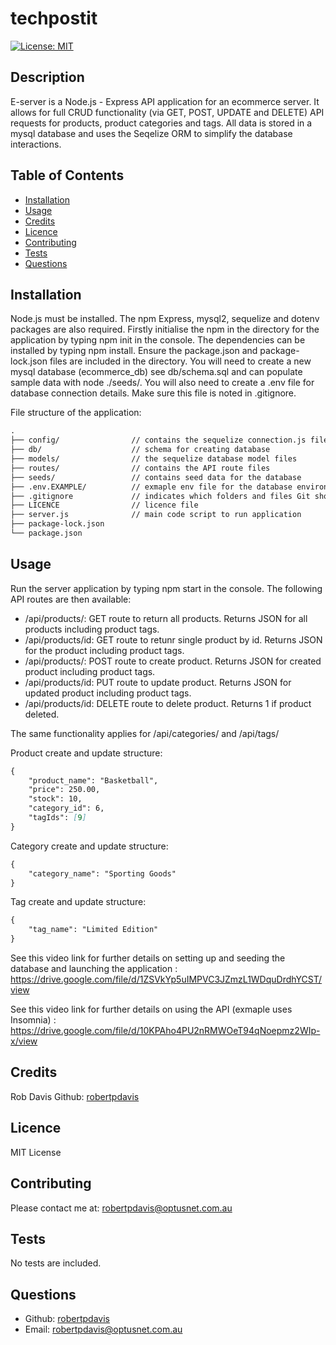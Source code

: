 # techpostit

[![License: MIT](https://img.shields.io/badge/License-MIT-yellow.svg)](https://opensource.org/licenses/MIT)

## Description
E-server is a Node.js - Express API application for an ecommerce server. It allows for full CRUD functionality (via GET, POST, UPDATE and DELETE) API requests for products, product categories and tags. All data is stored in a mysql database and uses the Seqelize ORM to simplify the database interactions.


## Table of Contents
- [Installation](#installation)
- [Usage](#usage)
- [Credits](#credits)
- [Licence](#Licence)
- [Contributing](#contributing)
- [Tests](#tests)
- [Questions](#questions)

## Installation
Node.js must be installed. The npm Express, mysql2, sequelize and dotenv packages are also required. Firstly initialise the npm in the directory for the application by typing npm init in the console. The dependencies can be installed by typing npm install. Ensure the package.json and package-lock.json files are included in the directory. You will need to create a new mysql database (ecommerce_db) see db/schema.sql and can populate sample data with node ./seeds/. You will also need to create a .env file for database connection details. Make sure this file is noted in .gitignore.

File structure of the application:
```md
.
├── config/                // contains the sequelize connection.js file
├── db/                    // schema for creating database
├── models/                // the sequelize database model files
├── routes/                // contains the API route files
├── seeds/                 // contains seed data for the database
├── .env.EXAMPLE/          // exmaple env file for the database environmental variables
├── .gitignore             // indicates which folders and files Git should ignore
├── LICENCE                // licence file
├── server.js              // main code script to run application
├── package-lock.json      
└── package.json           
```

## Usage
Run the server application by typing npm start in the console. The following API routes are then available:
- /api/products/: GET route to return all products. Returns JSON for all products including product tags.
- /api/products/id: GET route to retunr single product by id. Returns JSON for the product including product tags.
- /api/products/: POST route to create product. Returns JSON for created product including product tags.
- /api/products/id: PUT route to update product. Returns JSON for updated product including product tags.
- /api/products/id: DELETE route to delete product. Returns 1 if product deleted.

The same functionality applies for /api/categories/ and /api/tags/

Product create and update structure:
```md
{
	"product_name": "Basketball",
	"price": 250.00,
	"stock": 10,
	"category_id": 6,
	"tagIds": [9]
}
```

Category create and update structure:
```md
{
	"category_name": "Sporting Goods"
}
```

Tag create and update structure:
```md
{
	"tag_name": "Limited Edition"
}
```

See this video link for further details on setting up and seeding the database and launching the application : https://drive.google.com/file/d/1ZSVkYp5uIMPVC3JZmzL1WDquDrdhYCST/view

See this video link for further details on using the API (exmaple uses Insomnia) : https://drive.google.com/file/d/10KPAho4PU2nRMWOeT94qNoepmz2WIp-x/view

## Credits
Rob Davis Github: [robertpdavis](https://github.com/robertpdavis)

## Licence
MIT License

## Contributing
Please contact me at: robertpdavis@optusnet.com.au

## Tests
No tests are included.

## Questions
* Github: [robertpdavis](https://github.com/robertpdavis)
* Email: robertpdavis@optusnet.com.au

